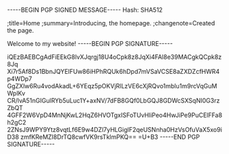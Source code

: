 -----BEGIN PGP SIGNED MESSAGE-----
Hash: SHA512

;title=Home
;summary=Introducing, the homepage.
;changenote=Created the page.

Welcome to my website!
-----BEGIN PGP SIGNATURE-----

iQEzBAEBCgAdFiEEkG8lvXJqrgj18U4oCpk8z8JqXi4FAl8e39MACgkQCpk8z8Jq
Xi7r5Af8Ds1BbnJQYElFUw86iHPhRQUk6hDpd7mVSaVCSE8aZXDZcfHWR4p4WDp7
GgZXlw6Ru4vodAkadL+6YEqz5pOKVjRlLzVE6cXjRQvo1mblu1m9rcVqGuMWplKv
CR/lvA51nGIGulRYb5uLuc1Y+axNV/7dFB8GQf0LbGQJ8GDWcSXSqNI0G3rzZbQT
4GFF2W6VpD4MnNjKwL2HqZ6HVOTgxISFoTUvHliPeo4HwJiPe9PuCElFFa8h2gC2
2ZNsJ9WPY9Ytz8vqtLf6E9w4DZl7yHLGiglF2qeUSNnha0HzVsOfuVaX5xo9iD38
zmfKReMZI8DrTQ8cwfVK9rsTklmPKQ==
=U+B3
-----END PGP SIGNATURE-----
